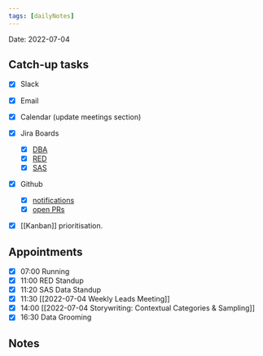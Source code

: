 ```yaml
---
tags: [dailyNotes]
---
```

 
Date: 2022-07-04

## Catch-up tasks

- [x] Slack
- [x] Email
- [x] Calendar (update meetings section)
- [x] Jira Boards
  - [x] [DBA](https://hybridtheory.atlassian.net/jira/software/c/projects/DBA/boards/90) 
  - [x] [RED](https://hybridtheory.atlassian.net/jira/software/c/projects/RED/boards/86)
  - [x] [SAS](https://hybridtheory.atlassian.net/jira/software/c/projects/SAS/boards/66)
- [x] Github
  - [x] [notifications](https://github.com/notifications?query=is%3Aunread)
  - [x] [open PRs](https://github.com/pulls?q=is%3Aopen+is%3Apr+user%3Ahybridtheory+-label%3Adependencies+)
- [x] [[Kanban]] prioritisation.


## Appointments
- [x] 07:00 Running
- [x] 11:00 RED Standup
- [x] 11:20 SAS Data Standup
- [x] 11:30 [[2022-07-04 Weekly Leads Meeting]]
- [x] 14:00 [[2022-07-04 Storywriting: Contextual Categories & Sampling]]
- [x] 16:30 Data Grooming
## Notes
